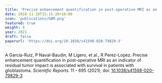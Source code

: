 ```yaml
---
title: 'Precise enhancement quantification in post-operative MRI as an indicator of residual tumor impact is associated with survival in patients with glioblastoma.'
date: 2018-11-28T15:15:26+10:00
icon: 'publications/GBM.png'
featured: true
weight: 4
year: 2021
draft: false
paperurl: 'https://doi.org/10.1038/s41598-020-79829-3'
---
```


A Garcia-Ruiz, P Naval-Baudin, M Ligero, et al., R Perez-Lopez. Precise enhancement quantification in post-operative MRI as an indicator of residual tumor impact is associated with survival in patients with glioblastoma. _Scientific Reports_. 11 - 695 (2021); doi: [10.1038/s41598-020-79829-3](https://doi.org/10.1038/s41598-020-79829-3)
